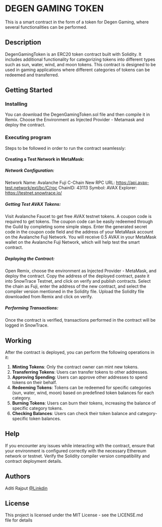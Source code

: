 # DEGEN GAMING TOKEN
This is a smart contract in the form of a token for Degen Gaming, where several functionalities can be performed.

## Description
DegenGamingToken is an ERC20 token contract built with Solidity. It includes additional functionality for categorizing tokens into different types such as sun, water, wind, and moon tokens. This contract is designed to be used in gaming applications where different categories of tokens can be redeemed and transferred.
## Getting Started
### Installing
You can download the DegenGamingToken.sol file and then compile it in Remix. Choose the Environment as Injected Provider - Metamask and deploy the contract.

### Executing program

Steps to be followed in order to run the contract seamlessly:

#### Creating a Test Network in MetaMask:
##### Network Configuration:

Network Name: Avalanche Fuji C-Chain
New RPC URL: https://api.avax-test.network/ext/bc/C/rpc
ChainID: 43113
Symbol: AVAX
Explorer: https://testnet.snowtrace.io/
##### Getting Test AVAX Tokens:

Visit Avalanche Faucet to get free AVAX testnet tokens. A coupon code is required to get tokens.
The coupon code can be easily redeemed through the Guild by completing some simple steps.
Enter the generated secret code in the coupon code field and the address of your MetaMask account on the Avalanche Fuji Network.
You will receive 0.5 AVAX in your MetaMask wallet on the Avalanche Fuji Network, which will help test the smart contract.
##### Deploying the Contract:

Open Remix, choose the environment as Injected Provider - MetaMask, and deploy the contract.
Copy the address of the deployed contract, paste it into SnowTrace Testnet, and click on verify and publish contracts.
Select the chain as Fuji, enter the address of the new contract, and select the compiler version mentioned in the Solidity file.
Upload the Solidity file downloaded from Remix and click on verify.
##### Performing Transactions:

Once the contract is verified, transactions performed in the contract will be logged in SnowTrace.
     
## Working
After the contract is deployed, you can perform the following operations in it:

1. **Minting Tokens**: Only the contract owner can mint new tokens.
2. **Transferring Tokens**: Users can transfer tokens to other addresses.
3. **Approving Spending**: Users can approve other addresses to spend tokens on their behalf.
4. **Redeeming Tokens**: Tokens can be redeemed for specific categories (sun, water, wind, moon) based on predefined token balances for each category.
5. **Burning Tokens**: Users can burn their tokens, increasing the balance of specific category tokens.
6. **Checking Balances**: Users can check their token balance and category-specific token balances.


## Help
If you encounter any issues while interacting with the contract, ensure that your environment is configured correctly with the necessary Ethereum network or testnet. Verify the Solidity compiler version compatibility and contract deployment details.

## Authors

Aditi Rajput
[@Linkdin](https://www.linkedin.com/in/aditi-rajput-b9360720b/)


## License

This project is licensed under the MIT License - see the LICENSE.md file for details
